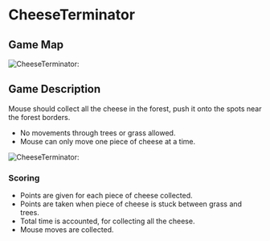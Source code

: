 # CheeseTerminator

## Game Map

![CheeseTerminator:](https://github.com/Horwits/Team-Work/blob/canvas/levels.jpg)


## Game Description

Mouse should collect all the cheese in the forest, push it onto the spots near the forest borders.
* No movements through trees or grass allowed.
* Mouse can only move one piece of cheese at a time.

![CheeseTerminator:](https://github.com/TeamHeracles/Team-Work/blob/master/CheeseTerminator.jpg)


### Scoring

* Points are given for each piece of cheese collected.
* Points are taken when piece of cheese is stuck between grass and trees.
* Total time is accounted, for collecting all the cheese.
* Mouse moves are collected.
